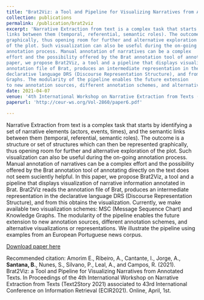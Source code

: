 ```yaml
---
title: "Brat2Viz: a Tool and Pipeline for Visualizing Narratives from Annotated Texts"
collection: publications
permalink: /publication/brat2viz
excerpt: 'Narrative Extraction from text is a complex task that starts by identifying a set of narrative elements (actors, events, times), and the semantic
links between them (temporal, referential, semantic roles). The outcome is a structure or set of structures which can then be represented
graphically, thus opening room for further and alternative exploration
of the plot. Such visualization can also be useful during the on-going
annotation process. Manual annotation of narratives can be a complex
effort and the possibility offered by the Brat annotation tool of annotating directly on the text does not seem suciently helpful. In this
paper, we propose Brat2Viz, a tool and a pipeline that displays visualization of narrative information annotated in Brat. Brat2Viz reads the
annotation file of Brat, produces an intermediate representation in the
declarative language DRS (Discourse Representation Structure), and from this obtains the visualization. Currently, we make available two visualization schemes: MSC (Message Sequence Chart) and Knowledge
Graphs. The modularity of the pipeline enables the future extension
to new annotation sources, different annotation schemes, and alternative visualizations or representations. We illustrate the pipeline using examples from an European Portuguese news corpus.'
date: 2021-04-07
venue: '4th International Workshop on Narrative Extraction from Texts (Text2Story 2021) associated to 43rd International Conference on Information Retrieval (ECIR2021)'
paperurl: 'http://ceur-ws.org/Vol-2860/paper6.pdf'

---
```


Narrative Extraction from text is a complex task that starts by identifying a set of narrative elements (actors, events, times), and the semantic
links between them (temporal, referential, semantic roles). The outcome is a structure or set of structures which can then be represented
graphically, thus opening room for further and alternative exploration
of the plot. Such visualization can also be useful during the on-going
annotation process. Manual annotation of narratives can be a complex effort and the possibility offered by the Brat annotation tool of annotating directly on the text does not seem suciently helpful. In this
paper, we propose Brat2Viz, a tool and a pipeline that displays visualization of narrative information annotated in Brat. Brat2Viz reads the
annotation file of Brat, produces an intermediate representation in the declarative language DRS (Discourse Representation Structure), and from this obtains the visualization. Currently, we make available two visualization schemes: MSC (Message Sequence Chart) and Knowledge Graphs. The modularity of the pipeline enables the future extension to new annotation sources, different annotation schemes, and alternative visualizations or representations. We illustrate the pipeline using examples from an European Portuguese news corpus.

[Download paper here](http://ceur-ws.org/Vol-2860/paper6.pdf)

Recommended citation: Amorim E., Ribeiro, A., Cantante, I., Jorge, A., **Santana, B.**, Nunes, S., Silvano, P., Leal, A., and Campos, R. (2021). Brat2Viz: a Tool and Pipeline for Visualizing Narratives from Annotated Texts. In Proceedings of the 4th International Workshop on Narrative Extraction from Texts (Text2Story 2021) associated to 43rd International Conference on Information Retrieval (ECIR2021). Online, April, 1st.
